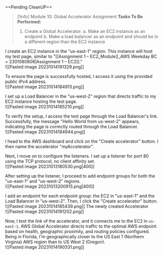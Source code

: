 ==Pending CleanUP==
 

> [!info] Module 10: Global Accelerator Assignment
> **Tasks To Be Performed:** 
> 1. Create a Global Accelerator: 
>    a. Make an EC2 instance as an endpoint 
>    b. Make a load balancer as an endpoint and should be in a different region than the EC2 instance 


I create an EC2 instance in the "us-east-1" region. This instance will host my test page, similar to "[[Assignment 1 – EC2_Module2_AWS Weekday BC = 2301080808|Assignment 1 – EC2]]."
<br>![[Pasted image 20231014191329.png]]

To ensure the page is successfully hosted, I access it using the provided public IPv4 address.
<br>![[Pasted image 20231014184913.png]]


I set up a Load Balancer in the "us-west-2" region that directs traffic to my EC2 instance hosting the test page.
<br>![[Pasted image 20231014185210.png]]

To verify the setup, I access the test page through the Load Balancer's link. Successfully, the message "Hello World from us-west-2" appears, indicating the page is correctly routed through the Load Balancer.
<br>![[Pasted image 20231014184944.png]]

I head to the AWS dashboard and click on the "Create accelerator" button. I then name the accelerator "myAccelerator".

Next, I move on to configure the listeners. I set up a listener for port 80 using the TCP protocol, no client affinity set.
<br>![[Pasted image 20231013180530.png|400]]

After setting up the listener, I proceed to add endpoint groups for both the "us-east-1" and "us-west-2" regions.
<br>![[Pasted image 20231013200915.png|400]]

I add an endpoint for each endpoint group: the EC2 in "us-east-1" and the Load Balancer in "us-west-2". Then, I click the "Create accelerator" button.
<br>![[Pasted image 20231014185439.png]]
The newly created Accelerator
<br>![[Pasted image 20231014191202.png]]

Now, I test the link of the accelerator, and it connects me to the EC2 in `us-east-1`. AWS Global Accelerator directs traffic to the optimal AWS endpoint based on health, geographic proximity, and routing policies configured. Being in Florida, I'm geographically closer to the US East 1 (Northern Virginia) AWS region than to US West 2 (Oregon).
<br>![[Pasted image 20231014190331.png]]


